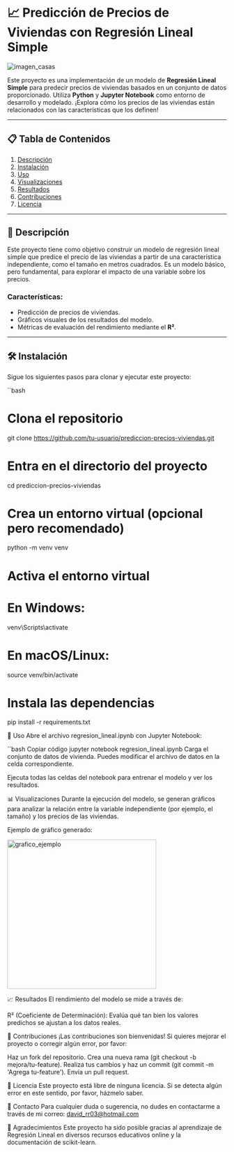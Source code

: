 # 📈 Predicción de Precios de Viviendas con Regresión Lineal Simple

![imagen_casas](https://github.com/user-attachments/assets/010cc7a1-c23f-4cf0-ac70-cf997b5dc114)


Este proyecto es una implementación de un modelo de **Regresión Lineal Simple** para predecir precios de viviendas basados en un conjunto de datos proporcionado. Utiliza **Python** y **Jupyter Notebook** como entorno de desarrollo y modelado. ¡Explora cómo los precios de las viviendas están relacionados con las características que los definen!

---

## 📋 Tabla de Contenidos
1. [Descripción](#📝-Descripción)
2. [Instalación](#🛠-Instalación)
3. [Uso](#🚀-Uso)
4. [Visualizaciones](#📊-Visualizaciones)
5. [Resultados](#📈-Resultados)
6. [Contribuciones](#🤝-Contribuciones)
7. [Licencia](#📝-Licencia)

---

## 📝 Descripción
Este proyecto tiene como objetivo construir un modelo de regresión lineal simple que predice el precio de las viviendas a partir de una característica independiente, como el tamaño en metros cuadrados. Es un modelo básico, pero fundamental, para explorar el impacto de una variable sobre los precios.

### Características:
- Predicción de precios de viviendas.
- Gráficos visuales de los resultados del modelo.
- Métricas de evaluación del rendimiento mediante el **R²**.

---

## 🛠 Instalación

Sigue los siguientes pasos para clonar y ejecutar este proyecto:

``bash
# Clona el repositorio
git clone https://github.com/tu-usuario/prediccion-precios-viviendas.git

# Entra en el directorio del proyecto
cd prediccion-precios-viviendas

# Crea un entorno virtual (opcional pero recomendado)
python -m venv venv

# Activa el entorno virtual
# En Windows:
venv\Scripts\activate
# En macOS/Linux:
source venv/bin/activate

# Instala las dependencias
pip install -r requirements.txt

🚀 Uso
Abre el archivo regresion_lineal.ipynb con Jupyter Notebook:

``bash
Copiar código
jupyter notebook regresion_lineal.ipynb
Carga el conjunto de datos de vivienda. Puedes modificar el archivo de datos en la celda correspondiente.

Ejecuta todas las celdas del notebook para entrenar el modelo y ver los resultados.

📊 Visualizaciones
Durante la ejecución del modelo, se generan gráficos para analizar la relación entre la variable independiente (por ejemplo, el tamaño) y los precios de las viviendas.

Ejemplo de gráfico generado:  

<img width="342" alt="grafico_ejemplo" src="https://github.com/user-attachments/assets/366deee8-a93e-4c91-961f-dc81d2c970d2">



📈 Resultados
El rendimiento del modelo se mide a través de:

R² (Coeficiente de Determinación): Evalúa qué tan bien los valores predichos se ajustan a los datos reales.


🤝 Contribuciones
¡Las contribuciones son bienvenidas! Si quieres mejorar el proyecto o corregir algún error, por favor:

Haz un fork del repositorio.
Crea una nueva rama (git checkout -b mejora/tu-feature).
Realiza tus cambios y haz un commit (git commit -m 'Agrega tu-feature').
Envía un pull request.

📝 Licencia
Este proyecto está libre de ninguna licencia. Si se detecta algún error en este sentido, por favor, házmelo saber.

📧 Contacto
Para cualquier duda o sugerencia, no dudes en contactarme a través de mi correo: david_rr03@hotmail.com

🌟 Agradecimientos
Este proyecto ha sido posible gracias al aprendizaje de Regresión Lineal en diversos recursos educativos online y la documentación de scikit-learn.
